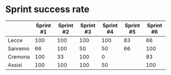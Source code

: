 # Sprint success rate


|  | Sprint #1  | Sprint #2 | Sprint #3 | Sprint #4 | Sprint #5 |Sprint #6 |
|--|--|--|--|--|--|--|
|Lecce|100|100  |100|100|83|66|
|Sanremo|66|100  |50|50|66|100|
|Cremona|100| 33 |100|0|| 83|
|Assisi|100|100  |100|50||100|
